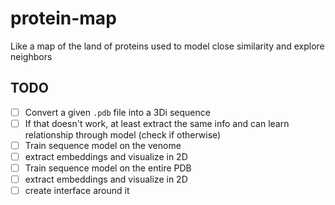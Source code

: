 # protein-map

Like a map of the land of proteins used to model close similarity and explore neighbors

## TODO

- [ ] Convert a given `.pdb` file into a 3Di sequence
- [ ] If that doesn't work, at least extract the same info and can learn relationship through model (check if otherwise)
- [ ] Train sequence model on the venome
- [ ] extract embeddings and visualize in 2D
- [ ] Train sequence model on the entire PDB
- [ ] extract embeddings and visualize in 2D
- [ ] create interface around it